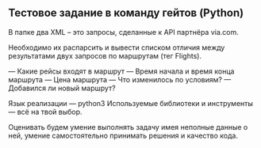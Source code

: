 ## Тестовое задание в команду гейтов (Python)

В папке два XML – это запросы, сделанные к API партнёра via.com.

Необходимо их распарсить и вывести списком отличия между результатами двух запросов по маршрутам (тег Flights).

— Какие рейсы входят в маршрут
— Время начала и время конца маршрута
— Цена маршрута
— Что изменилось по условиям?
— Добавился ли новый маршрут?

Язык реализации — python3
Используемые библиотеки и инструменты — всё на твой выбор.

Оценивать будем умение выполнять задачу имея неполные данные о ней,
умение самостоятельно принимать решения и качество кода.
